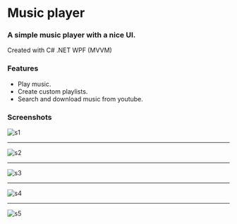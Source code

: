 # Music player

### A simple music player with a nice UI. ###

Created with C# .NET WPF (MVVM)

### Features ###
- Play music.
- Create custom playlists.
- Search and download music from youtube.

### Screenshots ###
![s1](https://user-images.githubusercontent.com/87533517/176643548-c724d637-ef56-4b52-9467-48fc0a1164e8.PNG)
***
![s2](https://user-images.githubusercontent.com/87533517/176643554-11b0f153-f61b-44c1-94da-3f4d8ef1841a.PNG)
***
![s3](https://user-images.githubusercontent.com/87533517/176643562-25d5f182-6b5d-4309-b04f-9d815a5fc44c.PNG)
***
![s4](https://user-images.githubusercontent.com/87533517/176643569-b2ccea38-0f56-4fe4-ac42-5b88ef7a1bff.PNG)
***
![s5](https://user-images.githubusercontent.com/87533517/176643577-f472d48a-fed3-49f8-ae7a-1b123a173bc9.PNG)
